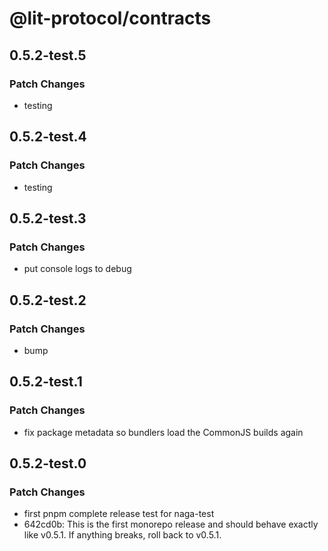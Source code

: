 # @lit-protocol/contracts

## 0.5.2-test.5

### Patch Changes

- testing

## 0.5.2-test.4

### Patch Changes

- testing

## 0.5.2-test.3

### Patch Changes

- put console logs to debug

## 0.5.2-test.2

### Patch Changes

- bump

## 0.5.2-test.1

### Patch Changes

- fix package metadata so bundlers load the CommonJS builds again

## 0.5.2-test.0

### Patch Changes

- first pnpm complete release test for naga-test
- 642cd0b: This is the first monorepo release and should behave exactly like v0.5.1. If anything breaks, roll back to v0.5.1.
